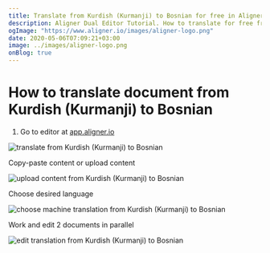 ```yaml
---
title: Translate from Kurdish (Kurmanji) to Bosnian for free in Aligner Editor
description: Aligner Dual Editor Tutorial. How to translate for free from Kurdish (Kurmanji) to Bosnian. Aligner is multilingual document management platform. 
ogImage: "https://www.aligner.io/images/aligner-logo.png"
date: 2020-05-06T07:09:21+03:00
image: ../images/aligner-logo.png
onBlog: true
---
```


# How to translate document from Kurdish (Kurmanji) to Bosnian

1. Go to editor at [app.aligner.io](https://app.aligner.io "Aligner App web page")

![translate from Kurdish (Kurmanji) to Bosnian](../aligner-blank-editor.png "translate from Kurdish (Kurmanji) to Bosnian")

Copy-paste content or upload content

![upload content from Kurdish (Kurmanji) to Bosnian](../aligner-uploaded-document.png "upload content from Kurdish (Kurmanji) to Bosnian")

Choose desired language

![choose machine translation from Kurdish (Kurmanji) to Bosnian](../aligner-language-dropdown.png "choose machine translation from Kurdish (Kurmanji) to Bosnian")

Work and edit 2 documents in parallel

![edit translation from Kurdish (Kurmanji) to Bosnian](../aligner-double-sitded-editor.png "edit translation from Kurdish (Kurmanji) to Bosnian")

